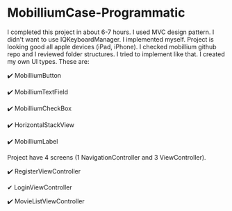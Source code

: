 # MobilliumCase-Programmatic

I completed this project in about 6-7 hours. I used MVC design pattern. 
I didn't want to use IQKeyboardManager. I implemented myself. 
Project is looking good all apple devices (iPad, iPhone). 
I checked mobillium github repo and I reviewed folder structures. 
I tried to implement like that. I created my own UI types. 
These are: 

✔️  MobilliumButton

✔️  MobilliumTextField

✔️  MobilliumCheckBox

✔️  HorizontalStackView

✔️  MobilliumLabel



Project have 4 screens (1 NavigationController and 3 ViewController). 

✔️  RegisterViewController

✔  LoginViewController

✔️  MovieListViewController



